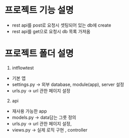# 프로젝트 기능 설명

  + rest api를 post로 요청시 셋팅되어 있는 db에 create
  + rest api를 get으로 요청시 db 목록 가져옴
  
# 프로젝트 폴더 설명

1. intflowtest

* 기본 앱
* settings.py  -> 외부 database, module(app), server 설정
* urls.py      ->  url 관한 페이지 설정

2. api
* 재사용 가능한 app
* models.py   -> data담는 그릇 정의
* urls.py     -> url 관한 페이지 설정, 
* views.py    -> 실제 로직 구현 , controller
